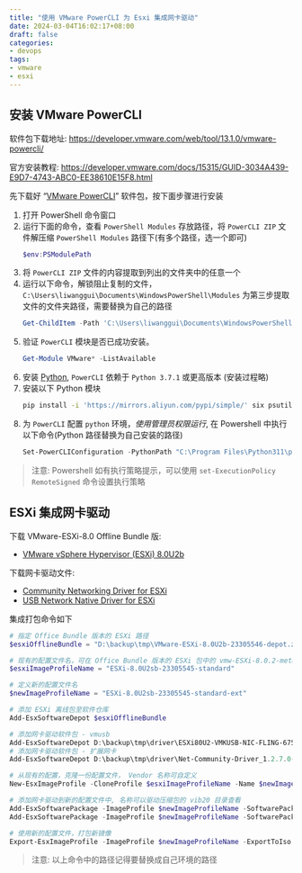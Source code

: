 ```yaml
---
title: "使用 VMware PowerCLI 为 Esxi 集成网卡驱动"
date: 2024-03-04T16:02:17+08:00
draft: false
categories: 
- devops
tags:
- vmware
- esxi
---
```



## 安装 VMware PowerCLI

软件包下载地址: https://developer.vmware.com/web/tool/13.1.0/vmware-powercli/

官方安装教程: https://developer.vmware.com/docs/15315/GUID-3034A439-E9D7-4743-ABC0-EE38610E15F8.html

先下载好 “[VMware PowerCLI](https://developer.vmware.com/web/tool/13.1.0/vmware-powercli/)” 软件包，按下面步骤进行安装

1. 打开 PowerShell 命令窗口
2. 运行下面的命令，查看 `PowerShell Modules` 存放路径，将 `PowerCLI ZIP` 文件解压缩 `PowerShell Modules` 路径下(有多个路径，选一个即可)
    ```powershell
    $env:PSModulePath
    ```
3. 将 `PowerCLI ZIP` 文件的内容提取到列出的文件夹中的任意一个
4. 运行以下命令，解锁阻止复制的文件，`C:\Users\liwanggui\Documents\WindowsPowerShell\Modules` 为第三步提取文件的文件夹路径，需要替换为自己的路径
    ```powershell
    Get-ChildItem -Path 'C:\Users\liwanggui\Documents\WindowsPowerShell\Modules' -Recurse | Unblock-File
    ```
5. 验证 `PowerCLI` 模块是否已成功安装。
    ```powershell
    Get-Module VMware* -ListAvailable
    ```
6. 安装 [Python](https://www.python.org/downloads/windows/), `PowerCLI` 依赖于 `Python 3.7.1` 或更高版本 (安装过程略)
7. 安装以下 Python 模块
    ```bash
    pip install -i 'https://mirrors.aliyun.com/pypi/simple/' six psutil lxml pyopenssl
    ```
8. 为 `PowerCLI` 配置 `python` 环境，*使用管理员权限运行*, 在 Powershell 中执行以下命令(Python 路径替换为自己安装的路径)
    ```powershell
    Set-PowerCLIConfiguration -PythonPath "C:\Program Files\Python311\python.exe" -Scope User
    ```

> 注意: Powershell 如有执行策略提示，可以使用 `set-ExecutionPolicy RemoteSigned` 命令设置执行策略

## ESXi 集成网卡驱动

下载 VMware-ESXi-8.0 Offline Bundle 版:
- [VMware vSphere Hypervisor (ESXi) 8.0U2b](https://customerconnect.vmware.com/cn/downloads/details?downloadGroup=ESXI80U2B&productId=1345&rPId=116159)

下载网卡驱动文件:
- [Community Networking Driver for ESXi](https://archive.org/download/flings.vmware.com/Flings/Community%20Networking%20Driver%20for%20ESXi/)
- [USB Network Native Driver for ESXi](https://archive.org/download/flings.vmware.com/Flings/USB%20Network%20Native%20Driver%20for%20ESXi/)



集成打包命令如下

```powershell
# 指定 Office Bundle 版本的 ESXi 路径
$esxiOfflineBundle = "D:\backup\tmp\VMware-ESXi-8.0U2b-23305546-depot.zip"

# 现有的配置文件名，可在 Office Bundle 版本的 ESXi 包中的 vmw-ESXi-8.0.2-metadata.zip\profiles 下找到
$esxiImageProfileName = "ESXi-8.0U2sb-23305545-standard"

# 定义新的配置文件名
$newImageProfileName = "ESXi-8.0U2sb-23305545-standard-ext"

# 添加 ESXi 离线包至软件仓库
Add-EsxSoftwareDepot $esxiOfflineBundle

# 添加网卡驱动软件包 - vmusb 
Add-EsxSoftwareDepot D:\backup\tmp\driver\ESXi80U2-VMKUSB-NIC-FLING-67561870-component-22416446.zip
# 添加网卡驱动软件包 - 扩展网卡
Add-EsxSoftwareDepot D:\backup\tmp\driver\Net-Community-Driver_1.2.7.0-1vmw.700.1.0.15843807_19480755.zip

# 从现有的配置，克隆一份配置文件， Vendor 名称可自定义
New-EsxImageProfile -CloneProfile $esxiImageProfileName -Name $newImageProfileName -Vendor wglee

# 添加网卡驱动到新的配置文件中, 名称可以驱动压缩包的 vib20 目录查看
Add-EsxSoftwarePackage -ImageProfile $newImageProfileName -SoftwarePackage "vmkusb-nic-fling"
Add-EsxSoftwarePackage -ImageProfile $newImageProfileName -SoftwarePackage "net-community"

# 使用新的配置文件，打包新镜像
Export-EsxImageProfile -ImageProfile $newImageProfileName -ExportToIso -FilePath "D:\backup\tmp\ESXi-8.0U2b-23305546-Extend-Network-Driver.iso"
```

> 注意: 以上命令中的路径记得要替换成自己环境的路径
